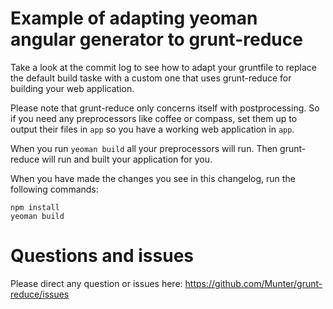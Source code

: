 Example of adapting yeoman angular generator to grunt-reduce
============================================================

Take a look at the commit log to see how to adapt your gruntfile to replace the default build taske with a custom one that uses grunt-reduce for building your web application.

Please note that grunt-reduce only concerns itself with postprocessing. So if you need any preprocessors like coffee or compass, set them up to output their files in `app` so you have a working web application in `app`.

When you run `yeoman build` all your preprocessors will run. Then grunt-reduce will run and built your application for you.

When you have made the changes you see in this changelog, run the following commands:
```
npm install
yeoman build
```

Questions and issues
====================

Please direct any question or issues here:
https://github.com/Munter/grunt-reduce/issues

